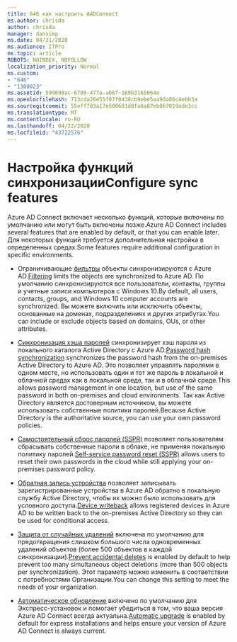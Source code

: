 ```yaml
---
title: 646 как настроить AADConnect
ms.author: chrisda
author: chrisda
manager: dansimp
ms.date: 04/21/2020
ms.audience: ITPro
ms.topic: article
ROBOTS: NOINDEX, NOFOLLOW
localization_priority: Normal
ms.custom:
- "646"
- "1300023"
ms.assetid: 599698ac-6709-477a-a66f-169b3165064e
ms.openlocfilehash: 713cda26e55f07f0438cb9ebe5aa9da86c4ebb3a
ms.sourcegitcommit: 55eff703a17e500681d8fa6a87eb067019ade3cc
ms.translationtype: MT
ms.contentlocale: ru-RU
ms.lasthandoff: 04/22/2020
ms.locfileid: "43722576"
---
```

# <a name="configure-sync-features"></a><span data-ttu-id="afcf3-102">Настройка функций синхронизации</span><span class="sxs-lookup"><span data-stu-id="afcf3-102">Configure sync features</span></span>

<span data-ttu-id="afcf3-103">Azure AD Connect включает несколько функций, которые включены по умолчанию или могут быть включены позже.</span><span class="sxs-lookup"><span data-stu-id="afcf3-103">Azure AD Connect includes several features that are enabled by default, or that you can enable later.</span></span> <span data-ttu-id="afcf3-104">Для некоторых функций требуется дополнительная настройка в определенных средах.</span><span class="sxs-lookup"><span data-stu-id="afcf3-104">Some features require additional configuration in specific environments.</span></span>

- <span data-ttu-id="afcf3-105">Ограничивающие [фильтры](https://docs.microsoft.com/azure/active-directory/connect/active-directory-aadconnectsync-configure-filtering) объекты синхронизируются с Azure AD.</span><span class="sxs-lookup"><span data-stu-id="afcf3-105">[Filtering](https://docs.microsoft.com/azure/active-directory/connect/active-directory-aadconnectsync-configure-filtering) limits the objects are synchronized to Azure AD.</span></span> <span data-ttu-id="afcf3-106">По умолчанию синхронизируются все пользователи, контакты, группы и учетные записи компьютеров с Windows 10.</span><span class="sxs-lookup"><span data-stu-id="afcf3-106">By default, all users, contacts, groups, and Windows 10 computer accounts are synchronized.</span></span> <span data-ttu-id="afcf3-107">Вы можете включить или исключить объекты, основанные на доменах, подразделениях и других атрибутах.</span><span class="sxs-lookup"><span data-stu-id="afcf3-107">You can include or exclude objects based on domains, OUs, or other attributes.</span></span>

- <span data-ttu-id="afcf3-108">[Синхронизация хэша паролей](https://docs.microsoft.com/azure/active-directory/connect/active-directory-aadconnectsync-implement-password-hash-synchronization) синхронизирует хэш пароля из локального каталога Active Directory с Azure AD.</span><span class="sxs-lookup"><span data-stu-id="afcf3-108">[Password hash synchronization](https://docs.microsoft.com/azure/active-directory/connect/active-directory-aadconnectsync-implement-password-hash-synchronization) synchronizes the password hash from the on-premises Active Directory to Azure AD.</span></span> <span data-ttu-id="afcf3-109">Это позволяет управлять паролями в одном месте, но использовать один и тот же пароль в локальной и облачной средах как в локальной среде, так и в облачной среде.</span><span class="sxs-lookup"><span data-stu-id="afcf3-109">This allows password management in one location, but use of the same password in both on-premises and cloud environments.</span></span> <span data-ttu-id="afcf3-110">Так как Active Directory является достоверным источником, вы можете использовать собственные политики паролей.</span><span class="sxs-lookup"><span data-stu-id="afcf3-110">Because Active Directory is the authoritative source, you can use your own password policies.</span></span>

- <span data-ttu-id="afcf3-111">[Самостоятельный сброс паролей (SSPR)](https://docs.microsoft.com/azure/active-directory/authentication/quickstart-sspr) позволяет пользователям сбрасывать собственные пароли в облаке, не применяя локальную политику паролей.</span><span class="sxs-lookup"><span data-stu-id="afcf3-111">[Self-service password reset (SSPR)](https://docs.microsoft.com/azure/active-directory/authentication/quickstart-sspr) allows users to reset their own passwords in the cloud while still applying your on-premises password policy.</span></span>

- <span data-ttu-id="afcf3-112">[Обратная запись устройства](https://docs.microsoft.com/azure/active-directory/connect/active-directory-aadconnect-feature-device-writeback) позволяет записывать зарегистрированные устройства в Azure AD обратно в локальную службу Active Directory, чтобы их можно было использовать для условного доступа.</span><span class="sxs-lookup"><span data-stu-id="afcf3-112">[Device writeback](https://docs.microsoft.com/azure/active-directory/connect/active-directory-aadconnect-feature-device-writeback) allows registered devices in Azure AD to be written back to the on-premises Active Directory so they can be used for conditional access.</span></span>

- <span data-ttu-id="afcf3-113">[Защита от случайных удалений](https://docs.microsoft.com/azure/active-directory/connect/active-directory-aadconnectsync-feature-prevent-accidental-deletes) включена по умолчанию для предотвращения слишком большого числа одновременных удалений объектов (более 500 объектов в каждой синхронизации).</span><span class="sxs-lookup"><span data-stu-id="afcf3-113">[Prevent accidental deletes](https://docs.microsoft.com/azure/active-directory/connect/active-directory-aadconnectsync-feature-prevent-accidental-deletes) is enabled by default to help prevent too many simultaneous object deletions (more than 500 objects per synchronization).</span></span> <span data-ttu-id="afcf3-114">Этот параметр можно изменить в соответствии с потребностями Организации.</span><span class="sxs-lookup"><span data-stu-id="afcf3-114">You can change this setting to meet the needs of your organization.</span></span>

- <span data-ttu-id="afcf3-115">[Автоматическое обновление](https://docs.microsoft.com/azure/active-directory/connect/active-directory-aadconnect-feature-automatic-upgrade) включено по умолчанию для Экспресс-установок и помогает убедиться в том, что ваша версия Azure AD Connect всегда актуальна.</span><span class="sxs-lookup"><span data-stu-id="afcf3-115">[Automatic upgrade](https://docs.microsoft.com/azure/active-directory/connect/active-directory-aadconnect-feature-automatic-upgrade) is enabled by default for express installations and helps ensure your version of Azure AD Connect is always current.</span></span>
